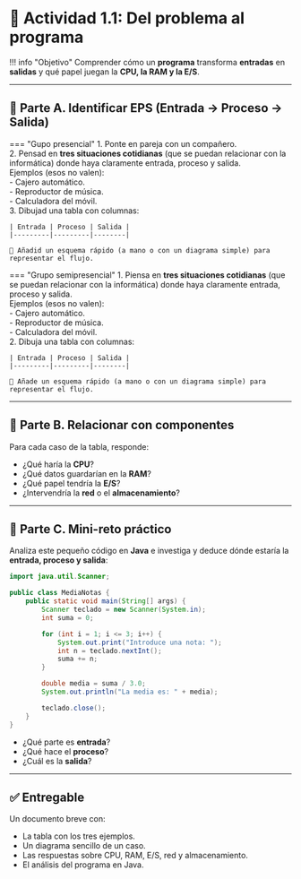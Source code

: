 # 🧪 Actividad 1.1: Del problema al programa

!!! info "Objetivo"
    Comprender cómo un **programa** transforma **entradas** en **salidas** y qué papel juegan la **CPU, la RAM y la E/S**.

---

## 🔹 Parte A. Identificar EPS (Entrada → Proceso → Salida)

<div class="tabs-colored" markdown>

=== "Gupo presencial"
    1. Ponte en pareja con un compañero.  
    2. Pensad en **tres situaciones cotidianas** (que se puedan relacionar con la informática) donde haya claramente entrada, proceso y salida.  
    Ejemplos (esos no valen):  
        - Cajero automático.  
        - Reproductor de música.  
        - Calculadora del móvil.  
    3. Dibujad una tabla con columnas:  

    | Entrada | Proceso | Salida |  
    |---------|---------|--------|  

    📸 Añadid un esquema rápido (a mano o con un diagrama simple) para representar el flujo.

=== "Grupo semipresencial"
    1. Piensa en **tres situaciones cotidianas** (que se puedan relacionar con la informática) donde haya claramente entrada, proceso y salida.  
    Ejemplos (esos no valen):  
        - Cajero automático.  
        - Reproductor de música.  
        - Calculadora del móvil.  
    2. Dibuja una tabla con columnas:  

    | Entrada | Proceso | Salida |  
    |---------|---------|--------|  

    📸 Añade un esquema rápido (a mano o con un diagrama simple) para representar el flujo.

</div>

---

## 🔹 Parte B. Relacionar con componentes
Para cada caso de la tabla, responde:

- ¿Qué haría la **CPU**?  
- ¿Qué datos guardarían en la **RAM**?  
- ¿Qué papel tendría la **E/S**?  
- ¿Intervendría la **red** o el **almacenamiento**?

---

## 🔹 Parte C. Mini-reto práctico
Analiza este pequeño código en **Java** e investiga y deduce dónde estaría la **entrada, proceso y salida**:

```java
import java.util.Scanner;

public class MediaNotas {
    public static void main(String[] args) {
        Scanner teclado = new Scanner(System.in);
        int suma = 0;

        for (int i = 1; i <= 3; i++) {
            System.out.print("Introduce una nota: ");
            int n = teclado.nextInt();
            suma += n;
        }

        double media = suma / 3.0;
        System.out.println("La media es: " + media);

        teclado.close();
    }
}
```

- ¿Qué parte es **entrada**?  
- ¿Qué hace el **proceso**?  
- ¿Cuál es la **salida**?  

---

## ✅ Entregable
Un documento breve con:

- La tabla con los tres ejemplos.  
- Un diagrama sencillo de un caso.  
- Las respuestas sobre CPU, RAM, E/S, red y almacenamiento.  
- El análisis del programa en Java.  
